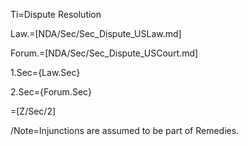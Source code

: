 Ti=Dispute Resolution

Law.=[NDA/Sec/Sec_Dispute_USLaw.md]

Forum.=[NDA/Sec/Sec_Dispute_USCourt.md]

1.Sec={Law.Sec}

2.Sec={Forum.Sec}

=[Z/Sec/2]

/Note=Injunctions are assumed to be part of Remedies.